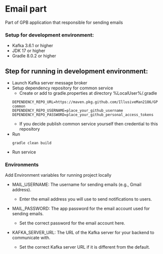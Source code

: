 # Email part
Part of GPB application that responsible for sending emails

### Setup for development environment:

* Kafka 3.6.1 or higher
* JDK 17 or higher
* Gradle 8.0.2 or higher

## Step for running in development environment:
* Launch Kafka server message broker
* Setup dependency repository for  common service
  * Create or add to gradle.properties at directory %LocalUser%/.gradle
  ```
  DEPENDENCY_REPO_URL=https://maven.pkg.github.com/IllusiveMan2186/GPB-common
  DEPENDENCY_REPO_USERNAME=place_your_github_username
  DEPENDENCY_REPO_PASSWORD=place_your_github_personal_access_tokens
  ```
  * If you decide publish common service yourself then credential to this repository
* Run
  ```
  gradle clean build
  ```
* Run service

### Environments

Add Environment variables for running project locally

* MAIL_USERNAME: The username for sending emails (e.g., Gmail address).
    * Enter the email address you will use to send notifications to users.


* MAIL_PASSWORD: The app password for the email account used for sending emails.
    * Set the correct password for the email account here.


* KAFKA_SERVER_URL: The URL of the Kafka server for your backend to communicate with.
    * Set the correct Kafka server URL if it is different from the default.